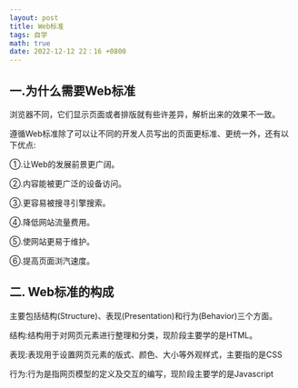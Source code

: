 ```yaml
---
layout: post
title: Web标准
tags: 自学
math: true
date: 2022-12-12 22：16 +0800
---
```


## 一.为什么需要Web标准

浏览器不同，它们显示页面或者排版就有些许差异，解析出来的效果不一致。

遵循Web标准除了可以让不同的开发人员写出的页面更标准、更统一外，还有以下优点:

<p>①.让Web的发展前景更广阔。</p>
<p>②.内容能被更广泛的设备访问。</P>
<p>③.更容易被搜寻引擎搜索。</p>
<p>④.降低网站流量费用。</p>
<p>⑤.使网站更易于维护。</p>
<p>⑥.提高页面浏汽速度。</p>

## 二. Web标准的构成

主要包括结构(Structure)、表现(Presentation)和行为(Behavior)三个方面。

结构:结构用于对网页元素进行整理和分类，现阶段主要学的是HTML。 

表现:表现用于设置网页元素的版式、颜色、大小等外观样式，主要指的是CSS

行为:行为是指网页模型的定义及交互的编写，现阶段主要学的是Javascript